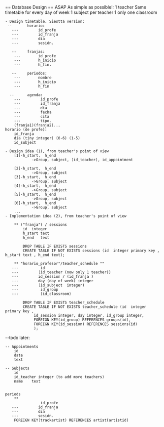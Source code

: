 == Database Design ==
    ASAP
    As simple as possible!:
        1 teacher
        Same timetable for every day of week
        1 subject per teacher
        1 only one classroom

    - Design timetable. Siestta version:
     --       horario:
       ---         id_profe
       ---         id_franja
       ---         dia
       ---         sesión.

       --     franjas:
        ---        id_profe
        ---        h_inicio
        ---        h_fin.

       --     periodos:
        ---        nombre
        ---        h_inicio
        ---        h_fin

      --      agenda:
        ---         id_profe
        ---         id_franja
        ---         dia
        ---         fecha
        ---         cita
        ---         tipo.
        (franja1)(franja2)...
    horario (de profe):
        id_franja
        dia (tiny integer) (0-6) (1-5)
        id_subject

    - Design idea (1), from teacher's point of view
        [1]-h_start,  h_end
                ->Group, subject, (id_teacher), id_appointment

        [2]-h_start,  h_end
                ->Group, subject
        [3]-h_start,  h_end
                ->Group, subject
        [4]-h_start,  h_end
                ->Group, subject
        [5]-h_start,  h_end
                ->Group, subject
        [6]-h_start,  h_end
                ->Group, subject
        ...
    - Implementation idea (2), from teacher's point of view

        ** ("franja") / sessions
            id  integer
            h_start text
            h_end   text

            DROP TABLE IF EXISTS sessions
            CREATE TABLE IF NOT EXISTS sessions (id  integer primary key , h_start text , h_end text);

        ** "horario_profesor"/teacher_schedule ""
       ---          id
       ---         (id_teacher (now only 1 teacher))
       ---         id_session / (id_franja )
       ---         day (day of week) integer
       ---         (id_subject  integer)
       ---          id_group
       ---          (id_classroom)

            DROP TABLE IF EXISTS teacher_schedule
            CREATE TABLE IF NOT EXISTS teacher_schedule (id  integer primary key ,
                 id_session integer, day integer, id_group integer,
                 FOREIGN KEY(id_group) REFERENCES groups(id),
                 FOREIGN KEY(id_session) REFERENCES sessions(id)
                 );


--todo later:


    -- Appointments
        id
        date
        text

    -- Subjects
        id
        id_teacher integer (to add more teachers)
        name    text


    periods
        **
                    id_profe
       ---         id_franja
       ---         dia
       ---         sesión.
        FOREIGN KEY(trackartist) REFERENCES artist(artistid)

